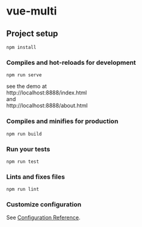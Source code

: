 # vue-multi

## Project setup
```
npm install
```

### Compiles and hot-reloads for development
```
npm run serve
```
see the demo at  
http://localhost:8888/index.html  
and  
http://localhost:8888/about.html  

### Compiles and minifies for production
```
npm run build
```

### Run your tests
```
npm run test
```

### Lints and fixes files
```
npm run lint
```

### Customize configuration
See [Configuration Reference](https://cli.vuejs.org/config/).
